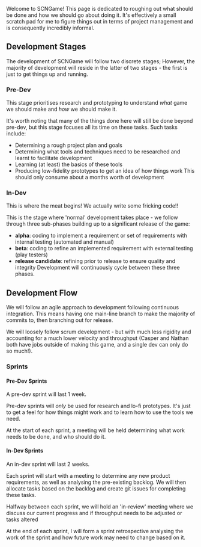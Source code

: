 Welcome to SCNGame! This page is dedicated to roughing out what should be done and how we should go about doing it. It's effectively a small scratch pad for me to figure things out in terms of project management and is consequently incredibly informal.

## Development Stages

The development of SCNGame will follow two discrete stages; However, the majority of development will reside in the latter of two stages - the first is just to get things up and running.
### Pre-Dev
This stage prioritises research and prototyping to understand *what* game we should make and *how* we should make it.

It's worth noting that many of the things done here will still be done beyond pre-dev, but this stage focuses all its time on these tasks. Such tasks include:
- Determining a rough project plan and goals
- Determining what tools and techniques need to be researched and learnt to facilitate development
- Learning (at least) the basics of these tools
- Producing low-fidelity prototypes to get an idea of how things work
This should only consume about a months worth of development
### In-Dev
This is where the meat begins! We actually write some fricking code!!

This is the stage where 'normal' development takes place - we follow through three sub-phases building up to a significant release of the game:
- **alpha**: coding to implement a requirement or set of requirements with internal testing (automated and manual)
- **beta**: coding to refine an implemented requirement with external testing (play testers)
- **release candidate**: refining prior to release to ensure quality and integrity
Development will continuously cycle between these three phases.

## Development Flow
We will follow an agile approach to development following continuous integration. This means having one main-line branch to make the majority of commits to, then branching out for release.

We will loosely follow scrum development - but with much less rigidity and accounting for a much lower velocity and throughput (Casper and Nathan both have jobs outside of making this game, and a single dev can only do so much!). 
### Sprints
#### Pre-Dev Sprints
A pre-dev sprint will last 1 week.

Pre-dev sprints will *only* be used for research and lo-fi prototypes. It's just to get a feel for how things might work and to learn how to use the tools we need.

At the start of each sprint, a meeting will be held determining what work needs to be done, and who should do it. 
#### In-Dev Sprints
An in-dev sprint will last 2 weeks.

Each sprint will start with a meeting to determine any new product requirements, as well as analysing the pre-existing backlog. We will then allocate tasks based on the backlog and create git issues for completing these tasks.

Halfway between each sprint, we will hold an 'in-review' meeting where we discuss our current progress and if throughput needs to be adjusted or tasks altered

At the end of each sprint, I will form a sprint retrospective analysing the work of the sprint and how future work may need to change based on it.


